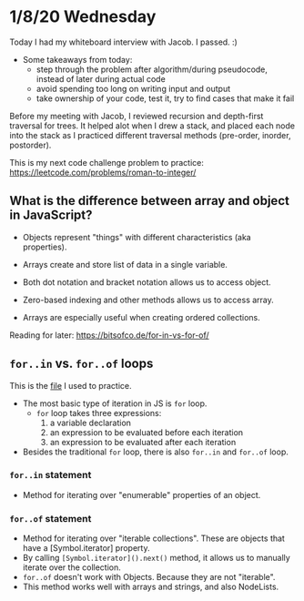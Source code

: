 # 1/8/20 Wednesday

Today I had my whiteboard interview with Jacob. I passed. :)
- Some takeaways from today:
  * step through the problem after algorithm/during pseudocode, instead of later during actual code
  * avoid spending too long on writing input and output 
  * take ownership of your code, test it, try to find cases that make it fail


Before my meeting with Jacob, I reviewed recursion and depth-first traversal for trees. It helped alot when I drew a stack, and placed each node into the stack as I practiced different traversal methods (pre-order, inorder, postorder). 

This is my next code challenge problem to practice:
https://leetcode.com/problems/roman-to-integer/

## What is the difference between array and object in JavaScript?

  - Objects represent "things" with different characteristics (aka properties). 
  - Arrays create and store list of data in a single variable. 

  - Both dot notation and bracket notation allows us to access object. 
  - Zero-based indexing and other methods allows us to access array. 

  - Arrays are especially useful when creating ordered collections. 


Reading for later:
https://bitsofco.de/for-in-vs-for-of/

## `for..in` vs. `for..of` loops 

This is the [file](forIn-vs-forOf.js) I used to practice.

- The most basic type of iteration in JS is `for` loop.
  - `for` loop takes three expressions:
    1. a variable declaration 
    2. an expression to be evaluated before each iteration
    3. an expression to be evaluated after each iteration 
- Besides the traditional `for` loop, there is also `for..in` and `for..of` loop. 

### `for..in` statement
- Method for iterating over "enumerable" properties of an object.

### `for..of` statement 
- Method for iterating over "iterable collections". These are objects that have a [Symbol.iterator] property. 
- By calling `[Symbol.iterator]().next()` method, it allows us to manually iterate over the collection. 
- `for..of` doesn't work with Objects. Because they are not "iterable". 
- This method works well with arrays and strings, and also NodeLists. 